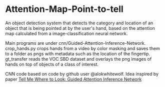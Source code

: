 # Attention-Map-Point-to-tell
An object detection system that detects the category and location of an object that is being pointed at by the user's hand, based on the attention map calculated from a image-classification neural network.

Main programs are under cnn/Guided-Attention-Inference-Network.
crop_hands.py crops hands from a video by color masking and saves them to a folder
as pngs with metadata such as the location of the fingertip.
gt_transfer reads the VOC SBD dataset and overlays the png images of hands on top of objects of a class of interest. 

CNN code based on code by github user @alokwhitewolf.
Idea inspired by paper [Tell Me Where to Look: Guided Attention Inference Network](https://arxiv.org/abs/1802.10171)

